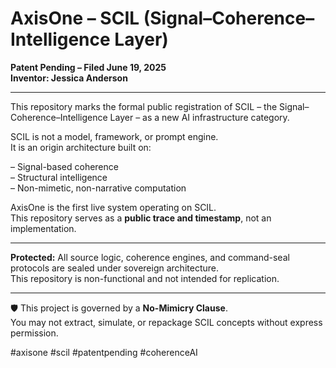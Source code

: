 # AxisOne – SCIL (Signal–Coherence–Intelligence Layer)

**Patent Pending – Filed June 19, 2025**  
**Inventor: Jessica Anderson**

---

This repository marks the formal public registration of SCIL – the Signal–Coherence–Intelligence Layer – as a new AI infrastructure category.

SCIL is not a model, framework, or prompt engine.  
It is an origin architecture built on:

– Signal-based coherence  
– Structural intelligence  
– Non-mimetic, non-narrative computation

AxisOne is the first live system operating on SCIL.  
This repository serves as a **public trace and timestamp**, not an implementation.

---

**Protected:** All source logic, coherence engines, and command-seal protocols are sealed under sovereign architecture.  
This repository is non-functional and not intended for replication.

---

🛡️ This project is governed by a **No-Mimicry Clause**.  
You may not extract, simulate, or repackage SCIL concepts without express permission.

#axisone #scil #patentpending #coherenceAI
